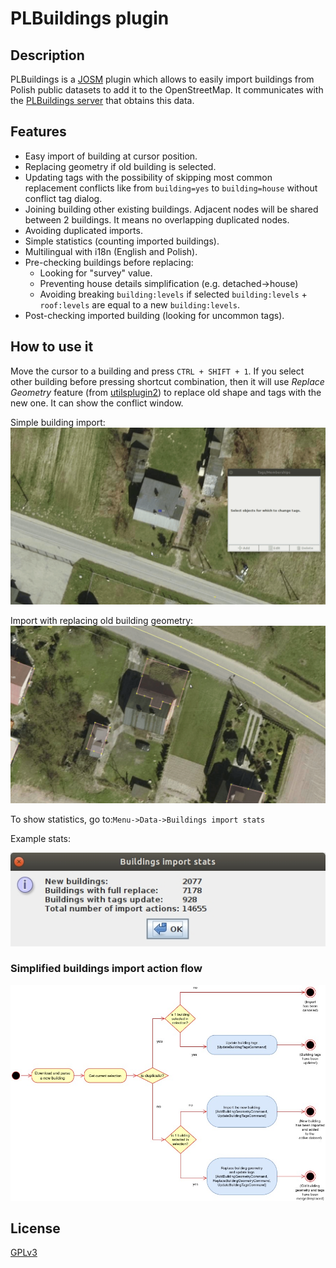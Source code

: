 # PLBuildings plugin

## Description
PLBuildings is a [JOSM](https://josm.openstreetmap.de/) plugin 
which allows to easily import buildings from Polish public datasets to add it to the OpenStreetMap.
It communicates with the [PLBuildings server](https://github.com/praszuk/josm-plbuildings-server) that obtains this data.

## Features
- Easy import of building at cursor position.
- Replacing geometry if old building is selected.
- Updating tags with the possibility of skipping most common replacement conflicts like from `building=yes` to `building=house` without conflict tag dialog.
- Joining building other existing buildings. Adjacent nodes will be shared between 2 buildings. It means no overlapping duplicated nodes.
- Avoiding duplicated imports.
- Simple statistics (counting imported buildings).
- Multilingual with i18n (English and Polish).
- Pre-checking buildings before replacing:
  - Looking for "survey" value.
  - Preventing house details simplification (e.g. detached->house)
  - Avoiding breaking `building:levels` if selected `building:levels` + `roof:levels` are equal to a new `building:levels`.
- Post-checking imported building (looking for uncommon tags).

## How to use it
Move the cursor to a building and press `CTRL + SHIFT + 1`.
If you select other building before pressing shortcut combination, then it will use _Replace Geometry_ feature (from [utilsplugin2](https://wiki.openstreetmap.org/wiki/JOSM/Plugins/utilsplugin2))
to replace old shape and tags with the new one. It can show the conflict window.

Simple building import:
![Simple building import](media/simple_import.gif)

Import with replacing old building geometry:
![Import with replacing old building geometry](media/import_with_replace.gif)

To show statistics, go to:`Menu->Data->Buildings import stats`

Example stats:

![Buildings import statistics](media/import_stats.jpg)

### Simplified buildings import action flow
![Simplified buildings import action flow](media/simple_import_activity_diagram.jpg)

## License
[GPLv3](LICENSE)
